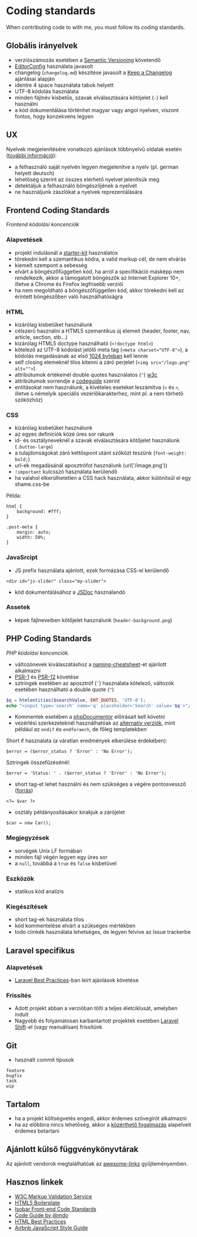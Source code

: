 # Coding standards
When contributing code to with me, you must follow its coding standards.

## Globális irányelvek

* verziószámozás esetében a [Semantic Versioning](http://semver.org/) követendő
* [EditorConfig](http://editorconfig.org/) használata javasolt
* changelog (`changelog.md`) készítése javasolt a [Keep a Changelog](http://keepachangelog.com/en/0.3.0/) ajánlásai alapján
* identre 4 space használata tabok helyett
* UTF-8 kódolás használata
* minden fájlnév kisbetűs, szavak elválasztására kötöjelet (`-`) kell használni
* a kód dokumentálása történhet magyar vagy angol nyelven, viszont fontos, hogy konzekvens legyen

## UX

Nyelvek megjelenítésére vonatkozó ajánlások többnyelvű oldalak esetén ([további információ](http://www.flagsarenotlanguages.com/blog/best-practice-for-presenting-languages/)):
- a felhasználó saját nyelvén legyen megjelenítve a nyelv (pl. german helyett deutsch)
- lehetőség szerint az összes elérhető nyelvet jelenítsük meg
- detektáljuk a felhasználó böngészőjének a nyelvét
- ne használjunk zászlókat a nyelvek reprezentálására

## Frontend Coding Standards
*Frontend kódolási koncenciók*

### Alapvetések

* projekt indulásnál a [starter-kit](https://github.com/StarZ3r0/starter-kit) használatos
* törekedni kell a szemantikus kódra, a valid markup cél, de nem elvárás
* kiemelt szempont a sebesség
* elvárt a böngészőfüggetlen kód, ha arról a specifikáció másképp nem rendelkezik, akkor a támogatott böngészők az Internet Explorer 10+, illetve a Chrome és Firefox legfrisebb verziói
* ha nem megoldható a böngészőfüggetlen kód, akkor törekedni kell az érintett böngészőben való használhatóságra

### HTML

* kizárólag kisbetűket használunk
* célszerű használni a HTML5 szemantikus új elemeit (header, footer, nav, article, section, stb...)
* kizárólag HTML5 doctype használható (`<!doctype html>`)
* kötelező az UTF-8 kódolást jelölő meta tag (`<meta charset="UTF-8">`), a kódolás megadásának az első [1024 byteban](http://www.whatwg.org/specs/web-apps/current-work/multipage/semantics.html#charset) kell lennie
* self closing elemeknél tilos kitenni a záró perjelet (`<img src="/logo.png" alt="">`)
* attribútumok értékeinél double quotes használatos (`"`) [w3c](https://www.w3.org/TR/html4/intro/sgmltut.html#h-3.2.2)
* attribútumok sorrendje a [codeguide](https://codeguide.co/) szerint
* entitásokat nem használunk, a kivételes eseteket leszámítva (`<` és `>`, illetve `&` némelyik speciális vezérlőkarakterhez, mint pl. a nem törhető szóközhöz)

### CSS

* kizárólag kisbetűket használunk
* az egyes definíciók közé üres sor rakunk
* id- és osztályneveknél a szavak elválasztására kötőjelet használunk (`.button-large`)
* a tulajdonságokat záró kettőspont utánt szóközt teszünk (`font-weight: bold;`)
* url-ek megadásánál aposztrófot használunk (url('/image.png'))
* `!important` kulcsszó használata kerülendő
* ha valahol elkerülhetetlen a CSS hack használata, akkor különítsül el egy shame.css-be

Példa:
```
html {
    background: #fff;
}

.post-meta {
    margin: auto;
    width: 50%;
}
```

### JavaSrcipt

* JS prefix használata ajánlott, ezek formázása CSS-el kerülendő
```
<div id="js-slider" class="my-slider">
```
* kód dokumentálásához a [JSDoc](http://usejsdoc.org/) használandó

### Assetek

* képek fájlneveiben kötőjelet használunk (`header-background.png`)

## PHP Coding Standards
*PHP kódolási koncenciók.*

* változónevek kiválaszátáshoz a [naming-cheatsheet](https://github.com/kettanaito/naming-cheatsheet)-et ajánlott alkalmazni
* [PSR-1](http://www.php-fig.org/psr/psr-1/) és [PSR-12](http://www.php-fig.org/psr/psr-12/) követése
* sztringek esetében az aposztróf (`'`) használata kötelező, változók esetében használható a double quote (```"```)
```php
$q = htmlentities($searchValue, ENT_QUOTES, 'UTF-8');
echo "<input type='search' name='q' placeholder='Search' value='$q'>";
```

* Kommentek esetében a [phpDocumentor](http://www.phpdoc.org/docs/latest/index.html) előírásait kell követni
* vezérlési szerkezeteknél használhatóak az [alternatív verziók](https://www.php.net/manual/en/control-structures.alternative-syntax.php), mint például az `endif` és `endforaech`, de főleg templatekben

Short if használata (a váratlan eredmények elkerülése érdekében):
```
$error = ($error_status ? 'Error' : 'No Error');
```
Sztringek összefűzésénél:
```
$error = 'Status: ' . ($error_status ? 'Error' : 'No Error');
```
* short tag-et lehet használni és nem szükséges a végére pontosvessző ([forrás](http://php.net/manual/en/language.basic-syntax.instruction-separation.php))
```
<?= $var ?>
```
* osztály példányosításakor kirakjuk a zárójelet
```
$car = new Car();
```

### Megjegyzések

* sorvégek Unix LF formában
* minden fájl végén legyen egy üres sor
* a <code>null</code>, továbbá a <code>true</code> és <code>false</code> kisbetűvel

### Eszközök

* statikus kód analízis

### Kiegészítések

* short tag-ek használata tilos
* kód kommentelése elvárt a szükséges mértékben
* todo címkék használata lehetséges, de legyen felvive az Issue trackerbe

## Laravel specifikus

### Alapvetések

* [Laravel Best Practices](https://github.com/alexeymezenin/laravel-best-practices)-ban leírt ajánlások követése

### Frissítés

* Adott projekt abban a verzióban tölti a teljes életciklusát, amelyben indult
* Nagyobb és folyamatosan karbantartott projektek esetében [Laravel Shift](https://laravelshift.com/)-el (vagy manuálisan) frissítünk

## Git

* használt commit típusok
```
feature
bugfix
task
wip
```

## Tartalom

* ha a projekt költségvetés engedi, akkor érdemes szövegírót alkalmazni
* ha az előbbira nincs lehetőség, akkor a [közérthető fogalmazás](https://kozerthetofogalmazas.hu/) alapelveit érdemes betartani

## Ajánlott külső függvénykönyvtárak

Az ajánlott vendorok megtalálhatóak az [awesome-links](https://github.com/StarZ3r0/awesome-links) gyűjteményemben.

## Hasznos linkek

* [W3C Markup Validation Service](https://validator.w3.org/)
* [HTML5 Boilerplate](https://github.com/h5bp/html5-boilerplate)
* [Isobar Front-end Code Standards](https://isobar-idev.github.io/code-standards/)
* [Code Guide by @mdo](http://codeguide.co/)
* [HTML Best Practices](https://github.com/hail2u/html-best-practices)
* [Airbnb JavaScript Style Guide](https://github.com/airbnb/javascript)
